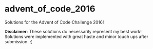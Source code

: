 # advent_of_code_2016
Solutions for the Advent of Code Challenge 2016!

**Disclaimer**: These solutions do necessarily represent my best work! Solutions were implemented with great haste and minor touch ups after submission. :)
